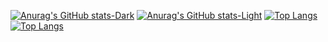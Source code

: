 
[![Anurag's GitHub stats-Dark](https://github-readme-stats.vercel.app/api?username=jiinjung&rank_icon=github&show_icons=true&include_all_commits=true&hide_title=true&hide_border=true&theme=dark#gh-dark-mode-only)](https://github.com/anuraghazra/github-readme-stats#gh-dark-mode-only)
[![Anurag's GitHub stats-Light](https://github-readme-stats.vercel.app/api?username=jiinjung&rank_icon=github&show_icons=true&include_all_commits=true&hide_title=true&hide_border=true&theme=default#gh-light-mode-only)](https://github.com/anuraghazra/github-readme-stats#gh-light-mode-only)
[![Top Langs](https://github-readme-stats.vercel.app/api/top-langs/?username=jiinjung&langs_count=3&hide_title=true&hide_border=true&theme=default#gh-light-mode-only)](https://github.com/anuraghazra/github-readme-stats#gh-light-mode-only)
[![Top Langs](https://github-readme-stats.vercel.app/api/top-langs/?username=jiinjung&langs_count=3&hide_title=true&hide_border=true&theme=dark#gh-dark-mode-only)](https://github.com/anuraghazra/github-readme-stats#gh-dark-mode-only)

<!--
**jiinjung/jiinjung** is a ✨ _special_ ✨ repository because its `README.md` (this file) appears on your GitHub profile.

Here are some ideas to get you started:

- 🔭 I’m currently working on ...
- 🌱 I’m currently learning ...
- 👯 I’m looking to collaborate on ...
- 🤔 I’m looking for help with ...
- 💬 Ask me about ...
- 📫 How to reach me: ...
- 😄 Pronouns: ...
- ⚡ Fun fact: ...
-->
